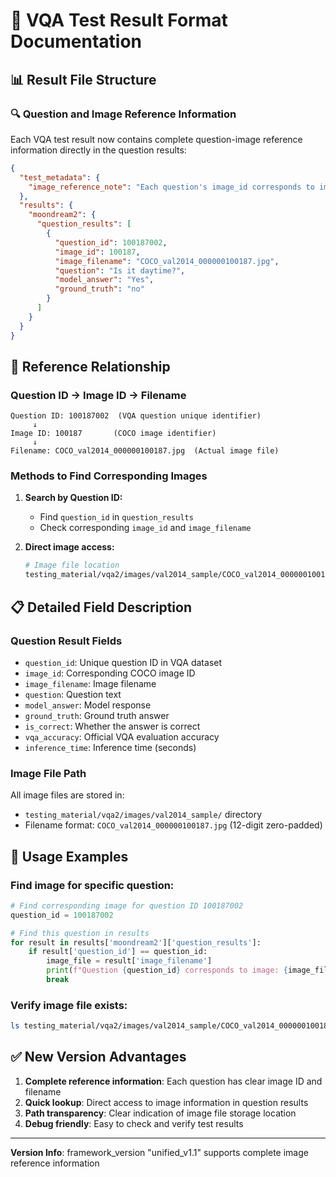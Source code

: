 # 🎯 VQA Test Result Format Documentation

## 📊 Result File Structure

### 🔍 **Question and Image Reference Information**

Each VQA test result now contains complete question-image reference information directly in the question results:

```json
{
  "test_metadata": {
    "image_reference_note": "Each question's image_id corresponds to image_filename, image files are located in testing_material/vqa2/images/val2014_sample/ directory"
  },
  "results": {
    "moondream2": {
      "question_results": [
        {
          "question_id": 100187002,
          "image_id": 100187,
          "image_filename": "COCO_val2014_000000100187.jpg",
          "question": "Is it daytime?",
          "model_answer": "Yes",
          "ground_truth": "no"
        }
      ]
    }
  }
}
```

## 🔗 **Reference Relationship**

### **Question ID → Image ID → Filename**
```
Question ID: 100187002  (VQA question unique identifier)
     ↓
Image ID: 100187       (COCO image identifier)
     ↓
Filename: COCO_val2014_000000100187.jpg  (Actual image file)
```

### **Methods to Find Corresponding Images**

1. **Search by Question ID:**
   - Find `question_id` in `question_results`
   - Check corresponding `image_id` and `image_filename`

2. **Direct image access:**
   ```bash
   # Image file location
   testing_material/vqa2/images/val2014_sample/COCO_val2014_000000100187.jpg
   ```

## 📋 **Detailed Field Description**

### **Question Result Fields**
- `question_id`: Unique question ID in VQA dataset
- `image_id`: Corresponding COCO image ID  
- `image_filename`: Image filename
- `question`: Question text
- `model_answer`: Model response
- `ground_truth`: Ground truth answer
- `is_correct`: Whether the answer is correct
- `vqa_accuracy`: Official VQA evaluation accuracy
- `inference_time`: Inference time (seconds)

### **Image File Path**
All image files are stored in:
- `testing_material/vqa2/images/val2014_sample/` directory
- Filename format: `COCO_val2014_000000100187.jpg` (12-digit zero-padded)

## 🎯 **Usage Examples**

### **Find image for specific question:**
```python
# Find corresponding image for question ID 100187002
question_id = 100187002

# Find this question in results
for result in results['moondream2']['question_results']:
    if result['question_id'] == question_id:
        image_file = result['image_filename']
        print(f"Question {question_id} corresponds to image: {image_file}")
        break
```

### **Verify image file exists:**
```bash
ls testing_material/vqa2/images/val2014_sample/COCO_val2014_000000100187.jpg
```

## ✅ **New Version Advantages**

1. **Complete reference information**: Each question has clear image ID and filename
2. **Quick lookup**: Direct access to image information in question results
3. **Path transparency**: Clear indication of image file storage location
4. **Debug friendly**: Easy to check and verify test results

---
**Version Info**: framework_version "unified_v1.1" supports complete image reference information
